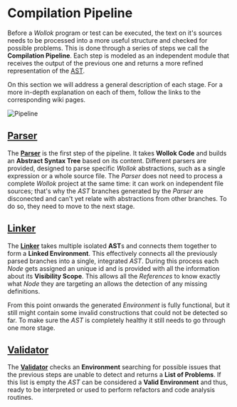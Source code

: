 # Compilation Pipeline

Before a *Wollok* program or test can be executed, the text on it's sources needs to be processed into a more useful structure and checked for possible problems. This is done through a series of steps we call the **Compilation Pipeline**. Each step is modeled as an independent module that receives the output of the previous one and returns a more refined representation of the [AST](../Model-Overview).

On this section we will address a general description of each stage. For a more in-depth explanation on each of them, follow the links to the corresponding wiki pages.

![Pipeline](https://drive.google.com/uc?authuser=0&id=1IDd2AcX5bFFmjW6PCC2kLy1BpCigslMq&export=download)

## [Parser](Parser)

The **[Parser](Parser)** is the first step of the pipeline. It takes **Wollok Code** and builds an **Abstract Syntax Tree** based on its content. Different parsers are provided, designed to parse specific *Wollok* abstractions, such as a single expression or a whole source file. The *Parser* does not need to process a complete *Wollok* project at the same time: it can work on independent file sources; that's why the *AST* branches generated by the *Parser* are disconected and can't yet relate with abstractions from other branches. To do so, they need to move to the next stage.

## [Linker](Linker)

The **[Linker](Linker)** takes multiple isolated **AST**s and connects them together to form a **Linked Environment**. This effectively connects all the previously parsed branches into a single, integrated *AST*. During this process each *Node* gets assigned an unique id and is provided with all the information about its **Visibility Scope**. This allows all the *References* to know exactly what *Node* they are targeting an allows the detection of any missing definitions.

From this point onwards the generated *Environment* is fully functional, but it still might contain some invalid constructions that could not be detected so far. To make sure the *AST* is completely healthy it still needs to go through one more stage.

## [Validator](Validator)

The **[Validator](Validator)** checks an **Environment** searching for possible issues that the previous steps are unable to detect and returns a **List of Problems**. If this list is empty the *AST* can be considered a **Valid Environment** and thus, ready to be interpreted or used to perform refactors and code analysis routines.
